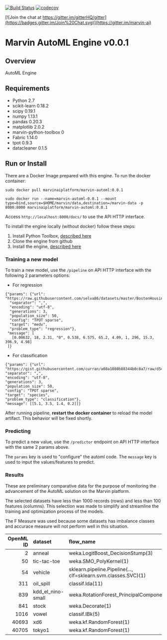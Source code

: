 [![Build Status](https://travis-ci.org/marvin-ai/marvin-automl-engine.svg)](https://travis-ci.org/marvin-ai/marvin-automl-engine) [![codecov](https://codecov.io/gh/marvin-ai/marvin-automl-engine/branch/master/graph/badge.svg)](https://codecov.io/gh/marvin-ai/marvin-automl-engine)

[![Join the chat at https://gitter.im/gitterHQ/gitter](https://badges.gitter.im/Join%20Chat.svg)](https://gitter.im/marvin-ai)

# Marvin AutoML Engine v0.0.1

## Overview

AutoML Engine


## Requirements

 - Python 2.7
 - scikit-learn 0.18.2
 - scipy 0.19.1
 - numpy 1.13.1
 - pandas 0.20.3
 - matplotlib 2.0.2
 - marvin-python-toolbox 0
 - Fabric 1.14.0
 - tpot 0.9.3
- datacleaner 0.1.5

## Run or Install

There are a Docker Image prepared with this engine. To run the docker container:

```
sudo docker pull marvinaiplatform/marvin-automl:0.0.1
```
```
sudo docker run --name=marvin-automl-0.0.1 --mount type=bind,source=$HOME/marvin/data,destination=/marvin-data -p 8000:8000 marvinaiplatform/marvin-automl:0.0.1
```
Access `http://localhost:8000/docs/` to use the API HTTP interface.

To install the engine locally (without docker) follow these steps:

1. Install Python Toolbox, [described here](https://www.marvin-ai.org/book/installing-marvin/ubuntu-user-installation)
2. Clone the engine from github
3. Install the engine, [described here](https://www.marvin-ai.org/book/get-started/working-in-an-existent-engine)


### Training a new model

To train a new model, use the `/pipeline` on API HTTP interface with the following 2 parameters options:

- For regression
```
{"params": {"url": "https://raw.githubusercontent.com/selva86/datasets/master/BostonHousing.csv",
  "separator": ",",
  "encoding": "utf-8",
  "generations": 3,
  "population_size": 50,
  "config": "TPOT sparse",
  "target": "medv",
  "problem_type": "regression"},
 "message": [
   [0.00632, 18, 2.31, "0", 0.538, 6.575, 65.2, 4.09, 1, 296, 15.3, 396.9, 4.98]
 ]}
 ```
 
 - For classification
 ```
{"params": {"url": "https://gist.githubusercontent.com/curran/a08a1080b88344b0c8a7/raw/d546eaee765268bf2f487608c537c05e22e4b221/iris.csv",
 "separator": ",",
 "encoding": "utf-8",
 "generations": 3,
 "population_size": 50,
 "config": "TPOT sparse",
 "target": "species",
 "problem_type": "classification"},
"message": [[5.1, 3.5, 1.4, 0.2]]}

```

After running pipeline, **restart the docker container** to reload the model artifact. This behavior will be fixed shortly.

### Predicting

To predict a new value, use the `/predictor` endpoint on API HTTP interface with the same 2 params above.

The `params` key is used to "configure" the automl code. The `message` key is used to input the values/features to predict.


### Results

These are preliminary comparative data for the purpose of monitoring the advancement of the AutoML solution on the Marvin platform.

The selected datasets have less than 1000 records (rows) and less than 100 features (columns). This selection was made to simplify and streamline the training and optimization process of the models.

The F Measure was used because some datasets has imbalance classes and accurace measure will not perform well in this situation.


| OpenML ID| dataset           | flow_name                                                      | measure   |    value |   automl_value |        delta |
|---------:|:------------------|:---------------------------------------------------------------|:----------|---------:|---------------:|-------------:|
|        2 | anneal            | weka.LogitBoost_DecisionStump(3)                               | f_measure | 0.997506 |       0.95     |  -0.047506   |
|       50 | tic-tac-toe       | weka.SMO_PolyKernel(1)                                         | f_measure | 1        |     nan        | nan          |
|       54 | vehicle           | sklearn.pipeline.Pipeline(..., clf=sklearn.svm.classes.SVC)(1) | f_measure | 0.869092 |       0.829412 |  -0.0396804  |
|      311 | oil_spill         | classif.lda(11)                                                | f_measure | 0.966721 |       0.714286 |  -0.252435   |
|      839 | kdd_el_nino-small | weka.RotationForest_PrincipalComponents_J48(14)                | f_measure | 0.962931 |       0.980392 |   0.0174612  |
|      841 | stock             | weka.Decorate(1)                                               | f_measure | 0.973682 |       0.962963 |  -0.010719   |
|     1016 | vowel             | classif.IBk(5)                                                 | f_measure | 1        |       1        |   0          |
|    40693 | xd6               | weka.kf.RandomForest(1)                                        | f_measure | 1        |       1        |   0          |
|    40705 | tokyo1            | weka.kf.RandomForest(1)                                        | f_measure | 0.934157 |       0.936508 |   0.00235094 |